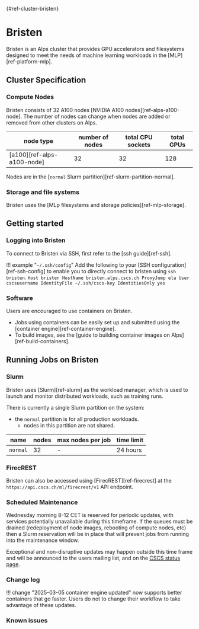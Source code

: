 [](){#ref-cluster-bristen}
# Bristen

Bristen is an Alps cluster that provides GPU accelerators and filesystems designed to meet the needs of machine learning workloads in the [MLP][ref-platform-mlp].

## Cluster Specification

### Compute Nodes
Bristen consists of 32 A100 nodes [NVIDIA A100 nodes][ref-alps-a100-node]. The number of nodes can change when nodes are added or removed from other clusters on Alps.

| node type | number of nodes | total CPU sockets | total GPUs |
|-----------|--------| ----------------- | ---------- |
| [a100][ref-alps-a100-node] | 32 | 32 | 128 |

Nodes are in the [`normal` Slurm partition][ref-slurm-partition-normal].

### Storage and file systems

Bristen uses the [MLp filesystems and storage policies][ref-mlp-storage].

## Getting started

### Logging into Bristen

To connect to Bristen via SSH, first refer to the [ssh guide][ref-ssh].

!!! example "`~/.ssh/config`"
    Add the following to your [SSH configuration][ref-ssh-config] to enable you to directly connect to bristen using `ssh bristen`.
    ```
    Host bristen
        HostName bristen.alps.cscs.ch
        ProxyJump ela
        User cscsusername
        IdentityFile ~/.ssh/cscs-key
        IdentitiesOnly yes
    ```

### Software

Users are encouraged to use containers on Bristen.

* Jobs using containers can be easily set up and submitted using the [container engine][ref-container-engine].
* To build images, see the [guide to building container images on Alps][ref-build-containers].

## Running Jobs on Bristen

### Slurm

Bristen uses [Slurm][ref-slurm] as the workload manager, which is used to launch and monitor distributed workloads, such as training runs.

There is currently a single Slurm partition on the system:

* the `normal` partition is for all production workloads.
    + nodes in this partition are not shared.

| name | nodes  | max nodes per job | time limit |
| --   | --     | --                | -- |
| `normal` | 32       | -    | 24 hours |

<!--
See the Slurm documentation for instructions on how to run jobs on the [Grace-Hopper nodes][ref-slurm-gh200].

??? example "how to check the number of nodes on the system"
    You can check the size of the system by running the following command in the terminal:
    ```console
    $ sinfo --format "| %20R | %10D | %10s | %10l | %10A |"
    | PARTITION            | NODES      | JOB_SIZE   | TIMELIMIT  | NODES(A/I) |
    | debug                | 32         | 1-2        | 30:00      | 3/29       |
    | normal               | 1266       | 1-infinite | 1-00:00:00 | 812/371    |
    | xfer                 | 2          | 1          | 1-00:00:00 | 1/1        |
    ```
    The last column shows the number of nodes that have been allocated in currently running jobs (`A`) and the number of jobs that are idle (`I`).
-->

### FirecREST

Bristen can also be accessed using [FirecREST][ref-firecrest] at the `https://api.cscs.ch/ml/firecrest/v1` API endpoint.

### Scheduled Maintenance

Wednesday morning 8-12 CET is reserved for periodic updates, with services potentially unavailable during this timeframe. If the queues must be drained (redeployment of node images, rebooting of compute nodes, etc) then a Slurm reservation will be in place that will prevent jobs from running into the maintenance window.

Exceptional and non-disruptive updates may happen outside this time frame and will be announced to the users mailing list, and on the [CSCS status page](https://status.cscs.ch).

### Change log

!!! change "2025-03-05 container engine updated"
    now supports better containers that go faster. Users do not to change their workflow to take advantage of these updates.

### Known issues
